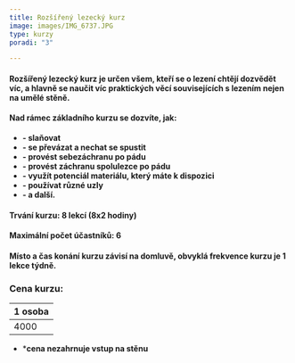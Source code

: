 ```yaml
---
title: Rozšířený lezecký kurz
image: images/IMG_6737.JPG
type: kurzy
poradi: "3"

---
```

#### **Rozšířený lezecký kurz je určen všem, kteří se o lezení chtějí dozvědět víc, a hlavně se naučit víc praktických věcí souvisejících s lezením nejen na umělé stěně.**

#### 

#### **Nad rámec základního kurzu se dozvíte, jak:**

* **- slaňovat**
* **- se převázat a nechat se spustit**
* **- provést sebezáchranu po pádu**
* **- provést záchranu spolulezce po pádu**
* **- využít potenciál materiálu, který máte k dispozici**
* **- používat různé uzly**
* **- a další.**

#### **Trvání kurzu: 8 lekcí (8x2 hodiny)**

#### **Maximální počet účastníků: 6**

#### **Místo a čas konání kurzu závisí na domluvě, obvyklá frekvence kurzu je 1 lekce týdně.**

### **Cena kurzu:**

| 1 osoba |
| --- |
| 4000 |

* ***cena nezahrnuje vstup na stěnu**